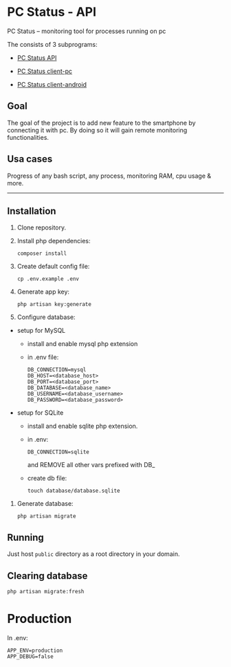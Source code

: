 # PC Status - API

PC Status – monitoring tool for processes running on pc

The consists of 3 subprograms:

- [PC Status API](https://github.com/pawelhanusik/PCStatus-api)

- [PC Status client-pc](https://github.com/pawelhanusik/PCStatus-client-pc)

- [PC Status client-android](https://github.com/pawelhanusik/PCStatus-client-android)

## Goal

The goal of the project is to add new feature to the smartphone by connecting it with pc. By doing so it will gain remote monitoring functionalities.

## Usa cases

Progress of any bash script, any process, monitoring RAM, cpu usage & more.

---

## Installation

1. Clone repository.

1. Install php dependencies:

    ```
    composer install
    ```

1. Create default config file:

    ```
    cp .env.example .env
    ```

1. Generate app key:

    ```
    php artisan key:generate
    ```

1. Configure database:

- setup for MySQL

    - install and enable mysql php extension

    - in .env file: 
        ```
        DB_CONNECTION=mysql
        DB_HOST=<database_host>
        DB_PORT=<database_port>
        DB_DATABASE=<database_name>
        DB_USERNAME=<database_username>
        DB_PASSWORD=<database_password>
        ```

- setup for SQLite

    - install and enable sqlite php extension.

    - in .env:

        ```
        DB_CONNECTION=sqlite
        ```

        and REMOVE all other vars prefixed with DB_

    - create db file:
        
        ```
        touch database/database.sqlite
        ```

1. Generate database:

    ```
    php artisan migrate
    ```

## Running

Just host `public` directory as a root directory in your domain.

## Clearing database

```
php artisan migrate:fresh
```

# Production

In .env:

```
APP_ENV=production
APP_DEBUG=false
```
